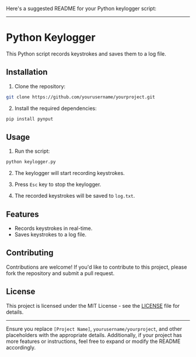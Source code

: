 Here's a suggested README for your Python keylogger script:

---

# Python Keylogger

This Python script records keystrokes and saves them to a log file.

## Installation

1. Clone the repository:

```bash
git clone https://github.com/yourusername/yourproject.git
```

2. Install the required dependencies:

```bash
pip install pynput
```

## Usage

1. Run the script:

```bash
python keylogger.py
```

2. The keylogger will start recording keystrokes.

3. Press `Esc` key to stop the keylogger.

4. The recorded keystrokes will be saved to `log.txt`.

## Features

- Records keystrokes in real-time.
- Saves keystrokes to a log file.

## Contributing

Contributions are welcome! If you'd like to contribute to this project, please fork the repository and submit a pull request.

## License

This project is licensed under the MIT License - see the [LICENSE](LICENSE) file for details.

---

Ensure you replace `[Project Name]`, `yourusername/yourproject`, and other placeholders with the appropriate details. Additionally, if your project has more features or instructions, feel free to expand or modify the README accordingly.

